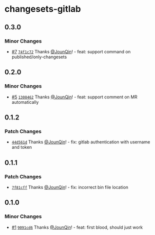 # changesets-gitlab

## 0.3.0

### Minor Changes

- [#7](https://github.com/rx-ts/changesets-gitlab/pull/7) [`74f1c72`](https://github.com/rx-ts/changesets-gitlab/commit/74f1c72a2a7aa7861de7d85503a005bf22557e09) Thanks [@JounQin](https://github.com/JounQin)! - feat: support command on published/only-changesets

## 0.2.0

### Minor Changes

- [#5](https://github.com/rx-ts/changesets-gitlab/pull/5) [`1308462`](https://github.com/rx-ts/changesets-gitlab/commit/130846299026cd685e1e0f0fdbbadb7dca5572cb) Thanks [@JounQin](https://github.com/JounQin)! - feat: support comment on MR automatically

## 0.1.2

### Patch Changes

- [`44d561d`](https://github.com/rx-ts/changesets-gitlab/commit/44d561d48efbeaca14c1625da9c2db94badfe9d9) Thanks [@JounQin](https://github.com/JounQin)! - fix: gitlab authentication with username and token

## 0.1.1

### Patch Changes

- [`7f81cff`](https://github.com/rx-ts/changesets-gitlab/commit/7f81cff568243d4314d5869a77d812d77d1cb5ae) Thanks [@JounQin](https://github.com/JounQin)! - fix: incorrect bin file location

## 0.1.0

### Minor Changes

- [#1](https://github.com/rx-ts/changesets-gitlab/pull/1) [`9091cd6`](https://github.com/rx-ts/changesets-gitlab/commit/9091cd635f155055d521ba4bd083e047464e4e88) Thanks [@JounQin](https://github.com/JounQin)! - feat: first blood, should just work
